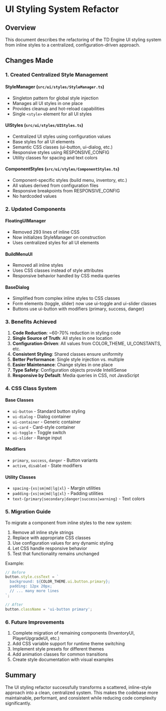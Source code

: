 # UI Styling System Refactor

## Overview

This document describes the refactoring of the TD Engine UI styling system from inline styles to a centralized, configuration-driven approach.

## Changes Made

### 1. Created Centralized Style Management

#### StyleManager (`src/ui/styles/StyleManager.ts`)
- Singleton pattern for global style injection
- Manages all UI styles in one place
- Provides cleanup and hot-reload capabilities
- Single `<style>` element for all UI styles

#### UIStyles (`src/ui/styles/UIStyles.ts`)
- Centralized UI styles using configuration values
- Base styles for all UI elements
- Semantic CSS classes (ui-button, ui-dialog, etc.)
- Responsive styles using RESPONSIVE_CONFIG
- Utility classes for spacing and text colors

#### ComponentStyles (`src/ui/styles/ComponentStyles.ts`)
- Component-specific styles (build menu, inventory, etc.)
- All values derived from configuration files
- Responsive breakpoints from RESPONSIVE_CONFIG
- No hardcoded values

### 2. Updated Components

#### FloatingUIManager
- Removed 293 lines of inline CSS
- Now initializes StyleManager on construction
- Uses centralized styles for all UI elements

#### BuildMenuUI
- Removed all inline styles
- Uses CSS classes instead of style attributes
- Responsive behavior handled by CSS media queries

#### BaseDialog
- Simplified from complex inline styles to CSS classes
- Form elements (toggle, slider) now use ui-toggle and ui-slider classes
- Buttons use ui-button with modifiers (primary, success, danger)

### 3. Benefits Achieved

1. **Code Reduction**: ~60-70% reduction in styling code
2. **Single Source of Truth**: All styles in one location
3. **Configuration-Driven**: All values from COLOR_THEME, UI_CONSTANTS, etc.
4. **Consistent Styling**: Shared classes ensure uniformity
5. **Better Performance**: Single style injection vs. multiple
6. **Easier Maintenance**: Change styles in one place
7. **Type Safety**: Configuration objects provide IntelliSense
8. **Responsive by Default**: Media queries in CSS, not JavaScript

### 4. CSS Class System

#### Base Classes
- `ui-button` - Standard button styling
- `ui-dialog` - Dialog container
- `ui-container` - Generic container
- `ui-card` - Card-style container
- `ui-toggle` - Toggle switch
- `ui-slider` - Range input

#### Modifiers
- `primary`, `success`, `danger` - Button variants
- `active`, `disabled` - State modifiers

#### Utility Classes
- `spacing-{xs|sm|md|lg|xl}` - Margin utilities
- `padding-{xs|sm|md|lg|xl}` - Padding utilities
- `text-{primary|secondary|danger|success|warning}` - Text colors

### 5. Migration Guide

To migrate a component from inline styles to the new system:

1. Remove all inline style strings
2. Replace with appropriate CSS classes
3. Use configuration values for any dynamic styling
4. Let CSS handle responsive behavior
5. Test that functionality remains unchanged

Example:
```typescript
// Before
button.style.cssText = `
  background: ${COLOR_THEME.ui.button.primary};
  padding: 12px 20px;
  // ... many more lines
`;

// After
button.className = 'ui-button primary';
```

### 6. Future Improvements

1. Complete migration of remaining components (InventoryUI, PlayerUpgradeUI, etc.)
2. Add CSS variable support for runtime theme switching
3. Implement style presets for different themes
4. Add animation classes for common transitions
5. Create style documentation with visual examples

## Summary

The UI styling refactor successfully transforms a scattered, inline-style approach into a clean, centralized system. This makes the codebase more maintainable, performant, and consistent while reducing code complexity significantly.